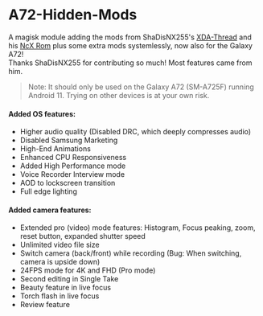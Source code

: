 # A72-Hidden-Mods
A magisk module adding the mods from ShaDisNX255's [XDA-Thread](https://forum.xda-developers.com/t/samsung-galaxy-a71-working-mods.4173295/) and his [NcX Rom](https://forum.xda-developers.com/t/rom-oneui-2-5-twrp-ncx-2-5-for-a71-sm-a715f.4174135/) plus some extra mods systemlessly, now also for the Galaxy A72!<br/>
Thanks ShaDisNX255 for contributing so much! Most features came from him.

> Note: It should only be used on the Galaxy A72 (SM-A725F) running Android 11. Trying on other devices is at your own risk.

#### Added OS features:
- Higher audio quality (Disabled DRC, which deeply compresses audio)
- Disabled Samsung Marketing
- High-End Animations
- Enhanced CPU Responsiveness
- Added High Performance mode
- Voice Recorder Interview mode
- AOD to lockscreen transition
- Full edge lighting

#### Added camera features:
- Extended pro (video) mode features: Histogram, Focus peaking, zoom, reset button, expanded shutter speed
- Unlimited video file size
- Switch camera (back/front) while recording (Bug: When switching, camera is upside down)
- 24FPS mode for 4K and FHD (Pro mode)
- Second editing in Single Take
- Beauty feature in live focus
- Torch flash in live focus
- Review feature
